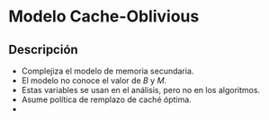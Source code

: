 # Modelo Cache-Oblivious
## Descripción
- Complejiza el modelo de memoria secundaria.
- El modelo no conoce el valor de $B$ y $M$.
- Estas variables se usan en el análisis, pero no en los algoritmos.
- Asume política de remplazo de caché óptima.
- 